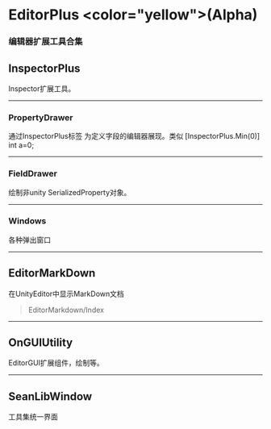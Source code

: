 ﻿# EditorPlus <color="yellow">(Alpha)</color>
### 编辑器扩展工具合集 
## InspectorPlus 
Inspector扩展工具。

***

### PropertyDrawer 

通过InspectorPlus标签 为定义字段的编辑器展现。类似
[InspectorPlus.Min(0)]
int a=0;

***
### FieldDrawer 
绘制非unity SerializedProperty对象。

***
### Windows 
各种弹出窗口

***
## EditorMarkDown 
在UnityEditor中显示MarkDown文档
>EditorMarkdown/Index

***
## OnGUIUtility 
EditorGUI扩展组件，绘制等。

***
## SeanLibWindow 

工具集统一界面

